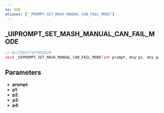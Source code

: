 ```yaml
---
ns: HUD
aliases: ["_PROMPT_SET_MASH_MANUAL_CAN_FAIL_MODE"]
---
```

## _UIPROMPT_SET_MASH_MANUAL_CAN_FAIL_MODE

```c
// 0x179DCF71F705DA20
void _UIPROMPT_SET_MASH_MANUAL_CAN_FAIL_MODE(int prompt, Any p1, Any p2, Any p3, Any p4);
```

## Parameters
* **prompt**:
* **p1**:
* **p2**:
* **p3**:
* **p4**:
